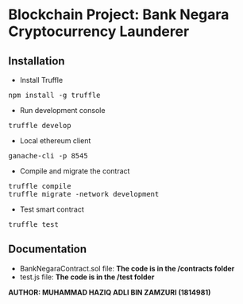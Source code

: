 # Blockchain Project: Bank Negara Cryptocurrency Launderer
## Installation
- Install Truffle
<pre>npm install -g truffle</pre>
- Run development console
<pre>truffle develop</pre>
- Local ethereum client
<pre>ganache-cli -p 8545</pre>
- Compile and migrate the contract
<pre>truffle compile
truffle migrate -network development</pre>
- Test smart contract
<pre>truffle test</pre>
## Documentation
- BankNegaraContract.sol file:
**The code is in the /contracts folder**
- test.js file:
**The code is in the /test folder**

<strong>AUTHOR: MUHAMMAD HAZIQ ADLI BIN ZAMZURI (1814981)</strong>
